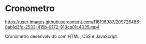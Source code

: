# Cronometro

https://user-images.githubusercontent.com/116196987/209726486-8ab1d2fd-2533-415b-9172-913ca01c4035.mp4

Cronômetro desenvolvido com HTML, CSS e JavaScript.
